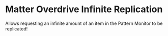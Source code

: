 # Matter Overdrive Infinite Replication
 Allows requesting an infinite amount of an item in the Pattern Monitor to be replicated!
